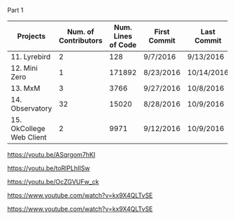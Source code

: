 Part 1

| Projects  | Num. of Contributors | Num. Lines of Code | First Commit | Last Commit | Current Branches |
|-----------|----------------------|--------------------|--------------|-------------|------------------|
| 11. Lyrebird | 2 | 128 | 9/7/2016 | 9/13/2016 | 7 |
| 12. Mini Zero | 1 | 171892 | 8/23/2016 | 10/14/2016 | 2 |
| 13. MxM | 3 | 3766 | 9/27/2016 | 10/8/2016 | 4 |
| 14. Observatory  | 32 | 15020 | 8/28/2016 | 10/9/2016 | 19 |
| 15. OkCollege Web Client  | 2 | 9971 | 9/12/2016 | 10/9/2016 | 4 |

https://youtu.be/ASqrgom7hKI

https://youtu.be/toRlPLhIISw

https://youtu.be/OcZGVUFw_ck

https://www.youtube.com/watch?v=kx9X4QLTvSE

https://www.youtube.com/watch?v=kx9X4QLTvSE
